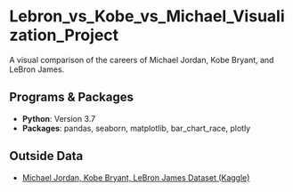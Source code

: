 # Lebron_vs_Kobe_vs_Michael_Visualization_Project
A visual comparison of the careers of Michael Jordan, Kobe Bryant, and LeBron James.

## Programs & Packages
- **Python**: Version 3.7
- **Packages**: pandas, seaborn, matplotlib, bar_chart_race, plotly

## Outside Data
- [Michael Jordan, Kobe Bryant, LeBron James Dataset (Kaggle)](https://www.kaggle.com/xvivancos/michael-jordan-kobe-bryant-and-lebron-james-stats/activity)

